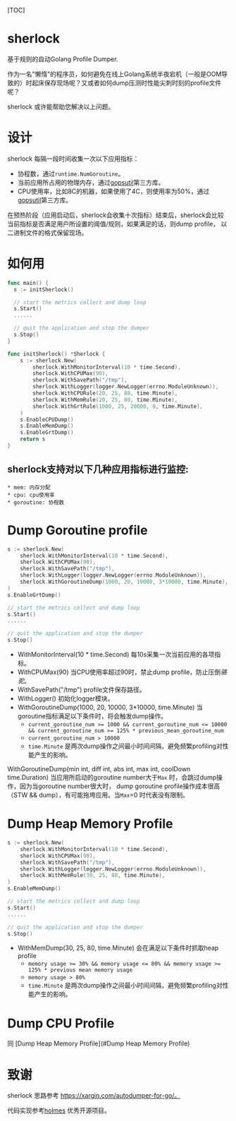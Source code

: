 [TOC]



# sherlock

基于规则的自动Golang Profile Dumper.

作为一名"懒惰"的程序员，如何避免在线上Golang系统半夜宕机（一般是OOM导致的）时起床保存现场呢？又或者如何dump压测时性能尖刺时刻的profile文件呢？

sherlock 或许能帮助您解决以上问题。

# 设计


sherlock 每隔一段时间收集一次以下应用指标：

* 协程数，通过`runtime.NumGoroutine`。
* 当前应用所占用的物理内存，通过[gopsutil](https://github.com/shirou/gopsutil)第三方库。
* CPU使用率，比如8C的机器，如果使用了4C，则使用率为50%，通过[gopsutil](https://github.com/shirou/gopsutil)第三方库。

在预热阶段（应用启动后，sherlock会收集十次指标）结束后，sherlock会比较当前指标是否满足用户所设置的阈值/规则，如果满足的话，则dump profile，
以二进制文件的格式保留现场。

# 如何用

```go
func main() {
  s := initSherlock()

  // start the metrics collect and dump loop
  s.Start()
  ......

  // quit the application and stop the dumper
  s.Stop()
}

func initSherlock() *Sherlock {
    s := sherlock.New(
        sherlock.WithMonitorInterval(10 * time.Second),
        sherlock.WithCPUMax(90),
        sherlock.WithSavePath("/tmp"),
        sherlock.WithLogger(logger.NewLogger(errno.ModuleUnknown)),
        sherlock.WithCPURule(20, 25, 80, time.Minute),
        sherlock.WithMemRule(20, 25, 80, time.Minute),
        sherlock.WithGrtRule(1000, 25, 20000, 0, time.Minute),
    )
    s.EnableCPUDump()
    s.EnableMemDump()
    s.EnableGrtDump()
    return s
}
```

## sherlock支持对以下几种应用指标进行监控:

```
* mem: 内存分配
* cpu: cpu使用率
* goroutine: 协程数
```

# Dump Goroutine profile

```go
s := sherlock.New(
    sherlock.WithMonitorInterval(10 * time.Second),
    sherlock.WithCPUMax(90),
    sherlock.WithSavePath("/tmp"),
    sherlock.WithLogger(logger.NewLogger(errno.ModuleUnknown)),
    sherlock.WithGoroutineDump(1000, 20, 10000, 3*10000, time.Minute),
)
s.EnableGrtDump()

// start the metrics collect and dump loop
s.Start()
......

// quit the application and stop the dumper
s.Stop()
```

- WithMonitorInterval(10 * time.Second) 每10s采集一次当前应用的各项指标。
- WithCPUMax(90) 当CPU使用率超过90时，禁止dump profile，防止压倒*骆驼*。
- WithSavePath("/tmp") profile文件保存路径。
- WithLogger() 初始化logger模块。
- WithGoroutineDump(1000, 20, 10000, 3*10000, time.Minute) 当goroutine指标满足以下条件时，将会触发dump操作。
  - `current_goroutine_num >= 1000 && current_goroutine_num <= 10000 && current_goroutine_num >= 125% * previous_mean_goroutine_num`
  - `current_goroutine_num > 10000`
  - `time.Minute` 是两次dump操作之间最小时间间隔，避免频繁profiling对性能产生的影响。

WithGoroutineDump(min int, diff int, abs int, max int, coolDown time.Duration) 当应用所启动的goroutine number大于`Max` 时，会跳过dump操作，因为当goroutine number很大时， dump goroutine profile操作成本很高（STW && dump），有可能拖垮应用。当`Max`=0 时代表没有限制。

# Dump Heap Memory Profile

```go
s := sherlock.New(
    sherlock.WithMonitorInterval(10 * time.Second),
    sherlock.WithCPUMax(90),
    sherlock.WithSavePath("/tmp"),
    sherlock.WithLogger(logger.NewLogger(errno.ModuleUnknown)),
    sherlock.WithMemRule(30, 25, 80, time.Minute),
)
s.EnableMemDump()

// start the metrics collect and dump loop
s.Start()
......

// quit the application and stop the dumper
s.Stop()
```

- WithMemDump(30, 25, 80, time.Minute) 会在满足以下条件时抓取heap profile
  - `memory usage >= 30% && memory usage <= 80% && memory usage >= 125% * previous mean memory usage`
  -  `memory usage > 80%`
  - `time.Minute` 是两次dump操作之间最小时间间隔，避免频繁profiling对性能产生的影响。

# Dump CPU Profile

同 [Dump Heap Memory Profile](#Dump Heap Memory Profile)

# 致谢

sherlock 思路参考 https://xargin.com/autodumper-for-go/。

代码实现参考[holmes](https://github.com/mosn/holmes) 优秀开源项目。
